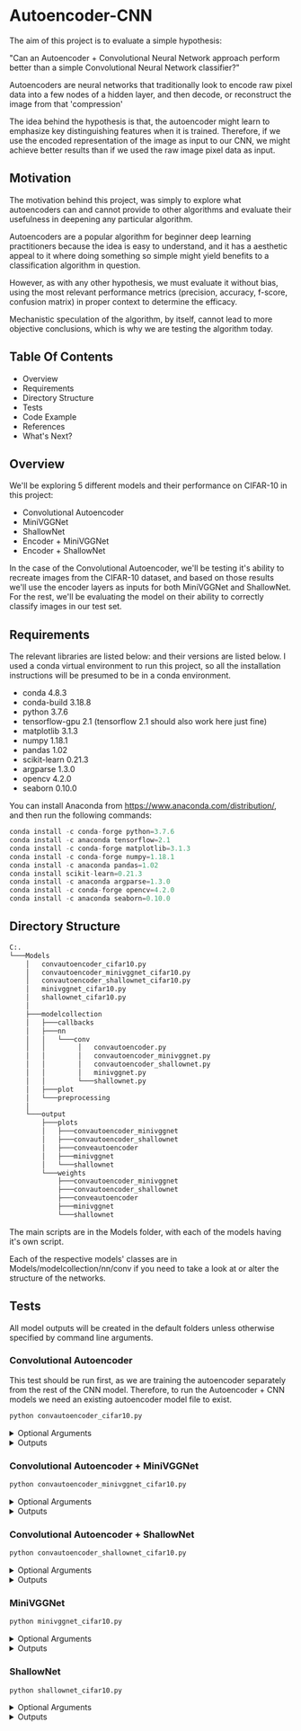 # Autoencoder-CNN

The aim of this project is to evaluate a simple hypothesis:
    
"Can an Autoencoder + Convolutional Neural Network approach perform better than a simple Convolutional Neural Network classifier?"

Autoencoders are neural networks that traditionally look to encode raw pixel data into a few nodes of a hidden layer, and then decode, or reconstruct the image from that 'compression'     

The idea behind the hypothesis is that, the autoencoder might learn to emphasize key distinguishing features when it is trained. Therefore, if we use the encoded representation of the image as input to our CNN, we might achieve better results than if we used the raw image pixel data as input. 
    
## Motivation

The motivation behind this project, was simply to explore what autoencoders can and cannot provide to other algorithms and evaluate their usefulness in deepening any particular algorithm. 
    
Autoencoders are a popular algorithm for beginner deep learning practitioners because the idea is easy to understand, and it has a aesthetic appeal to it where doing something so simple might yield benefits to a classification algorithm in question. 
    
However, as with any other hypothesis, we must evaluate it without bias, using the most relevant performance metrics (precision, accuracy, f-score, confusion matrix) in proper context to determine the efficacy. 

Mechanistic speculation of the algorithm, by itself, cannot lead to more objective conclusions, which is why we are testing the algorithm today.
    
 
## Table Of Contents

 - Overview
 - Requirements
 - Directory Structure
 - Tests
 - Code Example
 - References
 - What's Next?
 
 ## Overview

We'll be exploring 5 different models and their performance on CIFAR-10 in this project:
    
 - Convolutional Autoencoder 
 - MiniVGGNet
 - ShallowNet
 - Encoder + MiniVGGNet
 - Encoder + ShallowNet
    
In the case of the Convolutional Autoencoder, we'll be testing it's ability to recreate images from the CIFAR-10 dataset, and based on those results we'll use the encoder layers as inputs for both MiniVGGNet and ShallowNet. For the rest, we'll be evaluating the model on their ability to correctly classify images in our test set.
    
## Requirements

 The relevant libraries are listed below: and their versions are listed below. I used a conda virtual environment to run this project, so all the installation instructions will be presumed to be in a conda environment.
- conda 4.8.3
- conda-build 3.18.8
- python 3.7.6
- tensorflow-gpu 2.1 (tensorflow 2.1 should also work here just fine)
- matplotlib 3.1.3
- numpy 1.18.1    
- pandas 1.02
- scikit-learn 0.21.3
- argparse 1.3.0 
- opencv 4.2.0
- seaborn 0.10.0

You can install Anaconda from https://www.anaconda.com/distribution/, and then run the following commands:
    
```python
conda install -c conda-forge python=3.7.6
conda install -c anaconda tensorflow=2.1
conda install -c conda-forge matplotlib=3.1.3 
conda install -c conda-forge numpy=1.18.1
conda install -c anaconda pandas=1.02
conda install scikit-learn=0.21.3
conda install -c anaconda argparse=1.3.0
conda install -c conda-forge opencv=4.2.0
conda install -c anaconda seaborn=0.10.0
```
 
 ## Directory Structure

```bash
C:.
└───Models
    │   convautoencoder_cifar10.py
    │   convautoencoder_minivggnet_cifar10.py
    │   convautoencoder_shallownet_cifar10.py
    │   minivggnet_cifar10.py
    │   shallownet_cifar10.py
    │
    ├───modelcollection
    │   ├───callbacks
    │   ├───nn
    │   │   └───conv
    │   │        │   convautoencoder.py
    │   │        │   convautoencoder_minivggnet.py
    │   │        │   convautoencoder_shallownet.py
    │   │        │   minivggnet.py
    │   │        └───shallownet.py 
    │   ├───plot
    │   └───preprocessing
    │
    └───output
        ├───plots
        │   ├───convautoencoder_minivggnet
        │   ├───convautoencoder_shallownet
        │   ├───conveautoencoder
        │   ├───minivggnet
        │   └───shallownet
        └───weights
            ├───convautoencoder_minivggnet
            ├───convautoencoder_shallownet
            ├───conveautoencoder
            ├───minivggnet
            └───shallownet
```

The main scripts are in the Models folder, with each of the models having it's own script. 

Each of the respective models' classes are in Models/modelcollection/nn/conv if you need to take a look at or alter the structure of the networks.
 
 
## Tests 

All model outputs will be created in the default folders unless otherwise specified by command line arguments.

### Convolutional Autoencoder

This test should be run first, as we are training the autoencoder separately from the rest of the CNN model. Therefore, to run the Autoencoder + CNN models we need an existing autoencoder model file to exist.

```python
python convautoencoder_cifar10.py
```
<details>
<summary>Optional Arguments</summary>


- --samples
- number of samples to visualize when decoding, 
- default:8
<br>
    
- --image
- path to output image comparison file 
- default="output/plots/conveautoencoder/autoencoder_only_output.png"
<br>

- --output
- path to output plot file
- default="output/plots/conveautoencoder/autoencoder_only_plot.png"
<br>

- --weights
- path to best model weights file
- default = 'output/weights/conveautoencoder/convautoencoder_cifar10_best_weights.hdf5'

</details>
<details>
<summary>Outputs</summary>

<br>
- Image Output Comparison -> output/plots/conveautoencoder/autoencoder_only_output.png
- Training and Validation Loss Plot -> output/plots/conveautoencoder/autoencoder_only_plot.png
- Best Model (Lowest Validation Loss) -> output/weights/conveautoencoder/convautoencoder_cifar10_best_weights.hdf5
    
</details>

### Convolutional Autoencoder + MiniVGGNet

```python
python convautoencoder_minivggnet_cifar10.py
```
<details>
<summary>Optional Arguments</summary>


- --output
- path to the output plot folder
- default="output/plots/convautoencoder_minivggnet"
<br>

- --weights
- path to best model weights file
- default = 'output/weights/convautoencoder_minivggnet/convautoencoder_minivggnet_cifar10_best_weights.hdf5'
<br>
    
- --autoencoder
- path to best autoencoder model weights file
- default = 'output/weights/conveautoencoder/convautoencoder_cifar10_best_weights.hdf5'

</details>
<details>
<summary>Outputs</summary>
<br>
- Classification Report -> output/plots/convautoencoder_minivggnet/cifar10_convautoencoder_minivggnet_classification_report
- Confusion Matrix -> output/plots/convautoencoder_minivggnet/cifar10_convautoencoder_minivggnet_conf_matrix.png
- Training and Validation Loss Plot -> output/plots/convautoencoder_minivggnet/cifar10_convautoencoder_minivggnet.png
- Best Model (Lowest Validation Loss) -> output/weights/convautoencoder_minivggnet/convautoencoder_minivggnet_cifar10_best_weights.hdf5
    
</details>

### Convolutional Autoencoder + ShallowNet

```python
python convautoencoder_shallownet_cifar10.py
```
<details>
<summary>Optional Arguments</summary>


- --output
- path to the output plot folder
- default="output/plots/convautoencoder_shallownet"
<br>

- --weights
- path to best model weights file
- default = 'output/weights/convautoencoder_shallownet/convautoencoder_shallownet_cifar10_best_weights.hdf5'
<br>
    
- --autoencoder
- path to best autoencoder model weights file
- default = 'output/weights/conveautoencoder/convautoencoder_cifar10_best_weights.hdf5'
<br>
</details>
<details>
<summary>Outputs</summary>
 
    
- Classification Report -> output/plots/convautoencoder_shallownet/cifar10_convautoencoder_shallownet_classification_report
- Confusion Matrix -> output/plots/convautoencoder_shallownet/cifar10_convautoencoder_shallownet_conf_matrix.png
- Training and Validation Loss Plot -> output/plots/convautoencoder_shallownet/cifar10_convautoencoder_shallownet.png
- Best Model (Lowest Validation Loss) -> output/weights/convautoencoder_shallownet/convautoencoder_shallownet_cifar10_best_weights.hdf5
    
</details>

### MiniVGGNet

```python
python minivggnet_cifar10.py
```
<details>
<summary>Optional Arguments</summary>

  
- --output
- path to the output plot folder
- default= "output/plots/minivggnet"
<br>

- --weights
- path to best model weights file
- default = 'output/weights/minivggnet/minivggnet_cifar10_best_weights.hdf5'
<br>
</details>
<details>
<summary>Outputs</summary>
 
    
- Classification Report -> output/plots/minivggnet/cifar10_minivggnet_classification_report
- Confusion Matrix -> output/plots/minivggnet/cifar10_minivggnet_conf_matrix.png
- Training and Validation Loss Plot -> output/plots/minivggnet/cifar10_minivggnet.png
- Best Model (Lowest Validation Loss) -> output/weights/minivggnet/minivggnet_cifar10_best_weights.hdf5
    
</details>

### ShallowNet

```python
python shallownet_cifar10.py
```
<details>
<summary>Optional Arguments</summary>

    
- --output
- path to the output plot folder
- default= "output/plots/shallownet"
<br>

- --weights
- path to best model weights file
- default = 'output/weights/shallownet/shallownet_cifar10_best_weights.hdf5'
<br>
</details>
<details>
<summary>Outputs</summary>
 
    
- Classification Report -> output/plots/shallownet/cifar10_shallownet_classification_report
- Confusion Matrix -> output/plots/shallownet/cifar10_shallownet_conf_matrix.png
- Training and Validation Loss Plot -> output/plots/shallownet/cifar10_shallownet.png
- Best Model (Lowest Validation Loss) -> output/weights/shallownet/shallownet_cifar10_best_weights.hdf5
    
</details>


